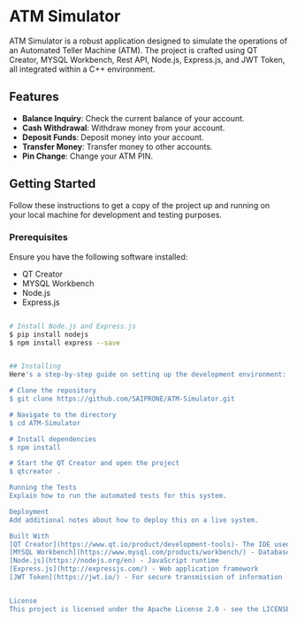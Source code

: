 # ATM Simulator

ATM Simulator is a robust application designed to simulate the operations of an Automated Teller Machine (ATM). The project is crafted using QT Creator, MYSQL Workbench, Rest API, Node.js, Express.js, and JWT Token, all integrated within a C++ environment.

## Features

- **Balance Inquiry**: Check the current balance of your account.
- **Cash Withdrawal**: Withdraw money from your account.
- **Deposit Funds**: Deposit money into your account.
- **Transfer Money**: Transfer money to other accounts.
- **Pin Change**: Change your ATM PIN.

## Getting Started

Follow these instructions to get a copy of the project up and running on your local machine for development and testing purposes.

### Prerequisites

Ensure you have the following software installed:

- QT Creator
- MYSQL Workbench
- Node.js
- Express.js

```bash

# Install Node.js and Express.js
$ pip install nodejs
$ npm install express --save


## Installing
Here's a step-by-step guide on setting up the development environment:

# Clone the repository
$ git clone https://github.com/SAIPRONE/ATM-Simulator.git

# Navigate to the directory
$ cd ATM-Simulator

# Install dependencies
$ npm install

# Start the QT Creator and open the project
$ qtcreator .

Running the Tests
Explain how to run the automated tests for this system.

Deployment
Add additional notes about how to deploy this on a live system.

Built With
[QT Creator](https://www.qt.io/product/development-tools)- The IDE used for development
[MYSQL Workbench](https://www.mysql.com/products/workbench/) - Database Design & Modeling
[Node.js](https://nodejs.org/en) - JavaScript runtime
[Express.js](http://expressjs.com/) - Web application framework
[JWT Token](https://jwt.io/) - For secure transmission of information


License
This project is licensed under the Apache License 2.0 - see the LICENSE.md file for details.
